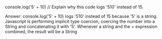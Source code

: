 console.log('5' + 10) // Explain why this code logs '510' instead of 15.

Answer: console.log('5' + 10) logs '510' instead of 15 because '5' is a string. Javascript is performing implicit type coercion, coercing the number into a String and concatenating it with '5'.  Whenever a string and the + expression combined, the result will be a String 